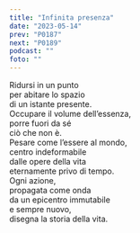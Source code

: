 ```yaml
---
title: "Infinita presenza"
date: "2023-05-14"
prev: "P0187"
next: "P0189"
podcast: ""
foto: ""
---
```


Ridursi in un punto  
per abitare lo spazio  
di un istante presente.  
Occupare il volume dell’essenza,  
porre fuori da sé  
ciò che non è.  
Pesare come l’essere al mondo,  
centro indeformabile  
dalle opere della vita  
eternamente privo di tempo.  
Ogni azione,  
propagata come onda  
da un epicentro immutabile  
e sempre nuovo,  
disegna la storia della vita.